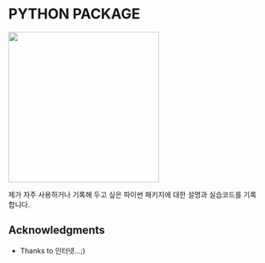 # PYTHON PACKAGE
 
<img src="https://simpleicons.org/icons/python.svg" width="300" height="300">

제가 자주 사용하거나 기록해 두고 싶은 파이썬 패키지에 대한 설명과 실습코드를 기록합니다.

## Acknowledgments

* Thanks to 인터넷...;)
